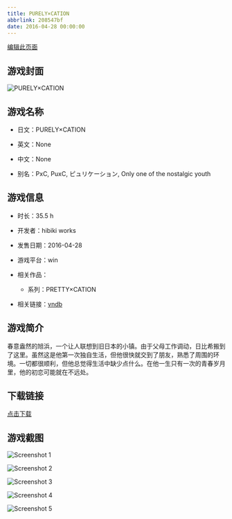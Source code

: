 ```yaml
---
title: PURELY×CATION
abbrlink: 208547bf
date: 2016-04-28 00:00:00
---
```

[编辑此页面](https://github.com/ACG-3/ADV3-source/blob/main/source/_posts/games/PURELY%C3%97CATION.md)

## 游戏封面

![PURELY×CATION](https://pan.timero.xyz/d/onedrive/img_lib_001/PURELY%C3%97CATION_cover.avif)


## 游戏名称

- 日文：PURELY×CATION
- 英文：None
- 中文：None

- 别名：PxC, PuxC, ピュリケーション, Only one of the nostalgic youth


## 游戏信息

- 时长：35.5 h
- 开发者：hibiki works
- 发售日期：2016-04-28
- 游戏平台：win
- 相关作品：
   - 系列：PRETTY×CATION

- 相关链接：[vndb](https://vndb.org/v18723)


## 游戏简介

春意盎然的旭浜，一个让人联想到旧日本的小镇。由于父母工作调动，日比希搬到了这里。虽然这是他第一次独自生活，但他很快就交到了朋友，熟悉了周围的环境。一切都很顺利，但他总觉得生活中缺少点什么。在他一生只有一次的青春岁月里，他的初恋可能就在不远处。




## 下载链接

[点击下载](https://pan.timero.xyz/onedrive/adv_lib_001/PURELY%C3%97CATION)


## 游戏截图


![Screenshot 1](https://pan.timero.xyz/d/onedrive/img_lib_001/PURELY%C3%97CATION_Screenshot_1.avif)

![Screenshot 2](https://pan.timero.xyz/d/onedrive/img_lib_001/PURELY%C3%97CATION_Screenshot_2.avif)

![Screenshot 3](https://pan.timero.xyz/d/onedrive/img_lib_001/PURELY%C3%97CATION_Screenshot_3.avif)

![Screenshot 4](https://pan.timero.xyz/d/onedrive/img_lib_001/PURELY%C3%97CATION_Screenshot_4.avif)

![Screenshot 5](https://pan.timero.xyz/d/onedrive/img_lib_001/PURELY%C3%97CATION_Screenshot_5.avif)

